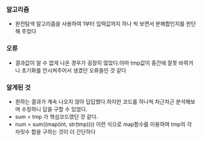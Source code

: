 ### 알고리즘
 - 완전탐색 알고리즘을 사용하여 1부터 입력값까지 하나 씩 보면서 분해합인지를 판단해 주었다

### 오류
 - 결과값이 알 수 없게 나온 경우가 굉장히 많았다.아마 tmp값이 중간에 잘못 바뀌거나 초기화를 안시켜주어서 생겼던 오류들인 것 같다

### 알게된 것
 - 원하는 결과가 계속 나오지 않아 답답했다.하지만 코드를 하나씩 차근차근 분석해보며 수정하니 답을 구할 수 있었다.
 - sum = tmp 가 핵심코드였던 것 같다.
 - num = sum((map(int, str(tmp)))) 이런 식으로 map함수를 이용하여 tmp의 각 자릿수 합을 구하는 것이 더 간단하다
